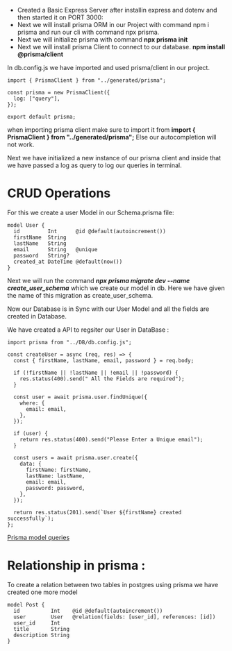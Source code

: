 - Created a Basic Express Server after installin express and dotenv and then started it on PORT 3000:
- Next we will install prisma ORM in our Project with command npm i prisma and run our cli with command npx prisma.
- Next we will initialize prisma with command **npx prisma init**
- Next we will install prisma Client to connect to our database. **npm install @prisma/client**

In db.config.js we have imported and used prisma/client in our project.

```JS
import { PrismaClient } from "../generated/prisma";

const prisma = new PrismaClient({
  log: ["query"],
});

export default prisma;
```

when importing prisma client make sure to import it from **import { PrismaClient } from "../generated/prisma";**
Else our autocompletion will not work.

Next we have initialized a new instance of our prisma client and inside that we have passed a log as query to log our queries in terminal.

# CRUD Operations

For this we create a user Model in our Schema.prisma file:

```JS
model User {
  id         Int      @id @default(autoincrement())
  firstName  String
  lastName   String
  email      String   @unique
  password   String?
  created_at DateTime @default(now())
}
```

Next we will run the command **_npx prisma migrate dev --name create_user_schema_** which we create our model in db. Here we have given the name of this migration as create_user_schema.

Now our Database is in Sync with our User Model and all the fields are created in Database.

We have created a API to regsiter our User in DataBase :

```JS
import prisma from "../DB/db.config.js";

const createUser = async (req, res) => {
  const { firstName, lastName, email, password } = req.body;

  if (!firstName || !lastName || !email || !password) {
    res.status(400).send(" All the Fields are required");
  }

  const user = await prisma.user.findUnique({
    where: {
      email: email,
    },
  });

  if (user) {
    return res.status(400).send("Please Enter a Unique email");
  }

  const users = await prisma.user.create({
    data: {
      firstName: firstName,
      lastName: lastName,
      email: email,
      password: password,
    },
  });

  return res.status(201).send(`User ${firstName} created successfully`);
};
```

[Prisma model queries](https://www.prisma.io/docs/orm/reference/prisma-client-reference#model-queries)

# Relationship in prisma :

To create a relation between two tables in postgres using prisma we have created one more model

```JS
model Post {
  id          Int    @id @default(autoincrement())
  user        User   @relation(fields: [user_id], references: [id])
  user_id     Int
  title       String
  description String
}
```
